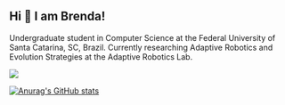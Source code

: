 
## Hi 👋 I am Brenda!

Undergraduate student in Computer Science at the Federal University of Santa Catarina, SC, Brazil. Currently researching Adaptive Robotics and Evolution Strategies at the Adaptive Robotics Lab.


[<img src="https://img.shields.io/badge/linkedin-%230077B5.svg?&style=for-the-badge&logo=linkedin&logoColor=white" />](https://www.linkedin.com/in/brenda-silva-machado-93bbab244/) 

[![Anurag's GitHub stats](https://github-readme-stats.vercel.app/api?username=Brenda-Machado&count_private=true&theme=transparent)](https://github.com/anuraghazra/github-readme-stats)



